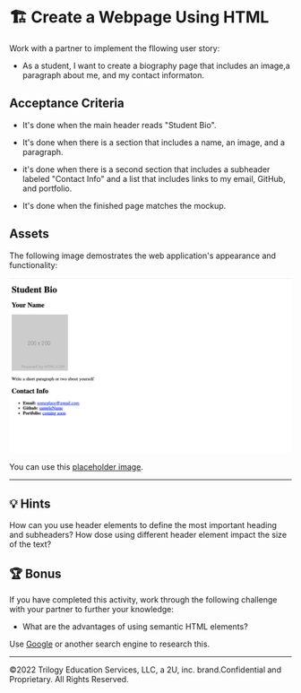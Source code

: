 # 🏗️ Create a Webpage Using HTML

Work with a partner to implement the fllowing user story:

* As a student, I want to create a biography page that includes an image,a paragraph about me, and my contact informaton.

## Acceptance Criteria

* It's done when the main header reads "Student Bio".

* It's done when there is a section that includes a name, an image, and a paragraph.

* it's done when there is a second section that includes a subheader labeled "Contact Info" and a list that includes links to my email, GitHub, and portfolio.

* It's done when the finished page matches the mockup.

## Assets

The following image demostrates the web application's appearance and functionality:

![Webpage titled "Student Bio features "Your Name" heading,a spot for an image and bio, and a "Contact Info" section.](../01-html/assets/image-1.png)

You can use this [placeholder image](https://via.placeholder.com/200).

---

## 💡 Hints

How can you use header elements to define the most important heading and subheaders? How dose using different header element impact the size of the text?

## 🏆 Bonus

If you have completed this activity, work through the following challenge with your partner to further your knowledge:

* What are the advantages of using semantic HTML elements?

Use [Google](https://www.google.com) or another search engine to research this.

---
©2022 Trilogy Education Services, LLC, a 2U, inc. brand.Confidential and Proprietary. All Rights Reserved.
